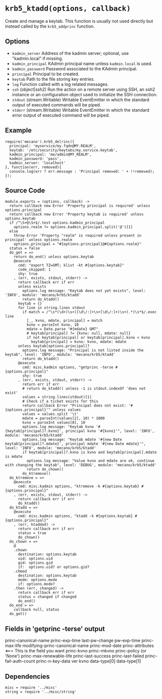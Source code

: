 
# `krb5_ktadd(options, callback)`

Create and manage a keytab. This function is usually not used directly but instead
called by the `krb5_addprinc` function.

## Options

*   `kadmin_server`
    Address of the kadmin server; optional, use "kadmin.local" if missing.
*   `kadmin_principal`
    KAdmin principal name unless `kadmin.local` is used.
*   `kadmin_password`
    Password associated to the KAdmin principal.
*   `principal`
    Principal to be created.
*   `keytab`
    Path to the file storing key entries.
*   `log`
    Function called with a log related messages.
*   `ssh` (object|ssh2)
    Run the action on a remote server using SSH, an ssh2 instance or an
    configuration object used to initialize the SSH connection.
*   `stdout` (stream.Writable)
    Writable EventEmitter in which the standard output of executed commands will
    be piped.
*   `stderr` (stream.Writable)
    Writable EventEmitter in which the standard error output of executed command
    will be piped.

## Example

```
require('mecano').krb5_delrinc({
  principal: 'myservice/my.fqdn@MY.REALM',
  keytab: '/etc/security/keytabs/my.service.keytab',
  kadmin_principal: 'me/admin@MY_REALM',
  kadmin_password: 'pass',
  kadmin_server: 'localhost'
}, function(err, removed){
  console.log(err ? err.message : 'Principal removed: ' + !!removed);
});
```

## Source Code

    module.exports = (options, callback) ->
      return callback new Error 'Property principal is required' unless options.principal
      return callback new Error 'Property keytab is required' unless options.keytab
      if /^\S+@\S+$/.test options.kadmin_principal
        options.realm ?= options.kadmin_principal.split('@')[1]
      else
        throw Error 'Property "realm" is required unless present in principal' unless options.realm
        options.principal = "#{options.principal}@#{options.realm}"
      status = false
      do_get = =>
        return do_end() unless options.keytab
        @execute
          cmd: "export TZ=GMT; klist -kt #{options.keytab}"
          code_skipped: 1
          shy: true
        , (err, exists, stdout, stderr) ->
          return callback err if err
          unless exists
            options.log message: "Keytab does not yet exists", level: 'INFO', module: 'mecano/krb5/ktadd'
            return do_ktadd()
          keytab = {}
          for line in string.lines stdout
            if match = /^\s*(\d+)\s+([\d\/:]+\s+[\d\/:]+)\s+(.*)\s*$/.exec line
              [_, kvno, mdate, principal] = match
              kvno = parseInt kvno, 10
              mdate = Date.parse "#{mdate} GMT"
              # keytab[principal] ?= {kvno: null, mdate: null}
              if not keytab[principal] or keytab[principal].kvno < kvno
                keytab[principal] = kvno: kvno, mdate: mdate
          unless keytab[options.principal]?
            options.log message: "Principal is not listed inside the keytab", level: 'INFO', module: 'mecano/krb5/ktadd'
            return do_ktadd()
          @execute
            cmd: misc.kadmin options, "getprinc -terse #{options.principal}"
            shy: true
          , (err, exists, stdout, stderr) ->
            return err if err
            # return do_ktadd() unless -1 is stdout.indexOf 'does not exist'
            values = string.lines(stdout)[1]
            # Check if a ticket exists for this
            return callback Error "Principal does not exist: '#{options.principal}'" unless values
            values = values.split '\t'
            mdate = parseInt(values[2], 10) * 1000
            kvno = parseInt values[8], 10
            options.log message: "Keytab kvno '#{keytab[principal]?.kvno}', principal kvno '#{kvno}'", level: 'INFO', module: 'mecano/krb5/ktadd'
            options.log message: "Keytab mdate '#{new Date keytab[principal]?.mdate}', principal mdate '#{new Date mdate}'", level: 'INFO', module: 'mecano/krb5/ktadd'
            if keytab[principal]?.kvno is kvno and keytab[principal].mdate is mdate
              options.log message: "Value kvno and mdate are ok, continue with changing the keytab", level: 'DEBUG', module: 'mecano/krb5/ktadd'
              return do_chown()
            do_ktremove()
      do_ktremove = =>
        @execute
          cmd: misc.kadmin options, "ktremove -k #{options.keytab} #{options.principal}"
        , (err, exists, stdout, stderr) ->
          return callback err if err
          do_ktadd()
      do_ktadd = =>
        @execute
          cmd: misc.kadmin options, "ktadd -k #{options.keytab} #{options.principal}"
        , (err, ktadded) ->
          return callback err if err
          status = true
          do_chown()
      do_chown = =>
        @
        .chown
          destination: options.keytab
          uid: options.uid
          gid: options.gid
          if:  options.uid? or options.gid?
        .chmod
          destination: options.keytab
          mode: options.mode
          if: options.mode?
        .then (err, changed) ->
          return callback err if err
          status = changed if changed
          do_end()
      do_end = =>
        callback null, status
      do_get()

## Fields in 'getprinc -terse' output

princ-canonical-name
princ-exp-time
last-pw-change
pw-exp-time
princ-max-life
modifying-princ-canonical-name
princ-mod-date
princ-attributes <=== This is the field you want
princ-kvno
princ-mkvno
princ-policy (or 'None')
princ-max-renewable-life
princ-last-success
princ-last-failed
princ-fail-auth-count
princ-n-key-data
ver
kvno
data-type[0]
data-type[1]

## Dependencies

    misc = require '../misc'
    string = require '../misc/string'

